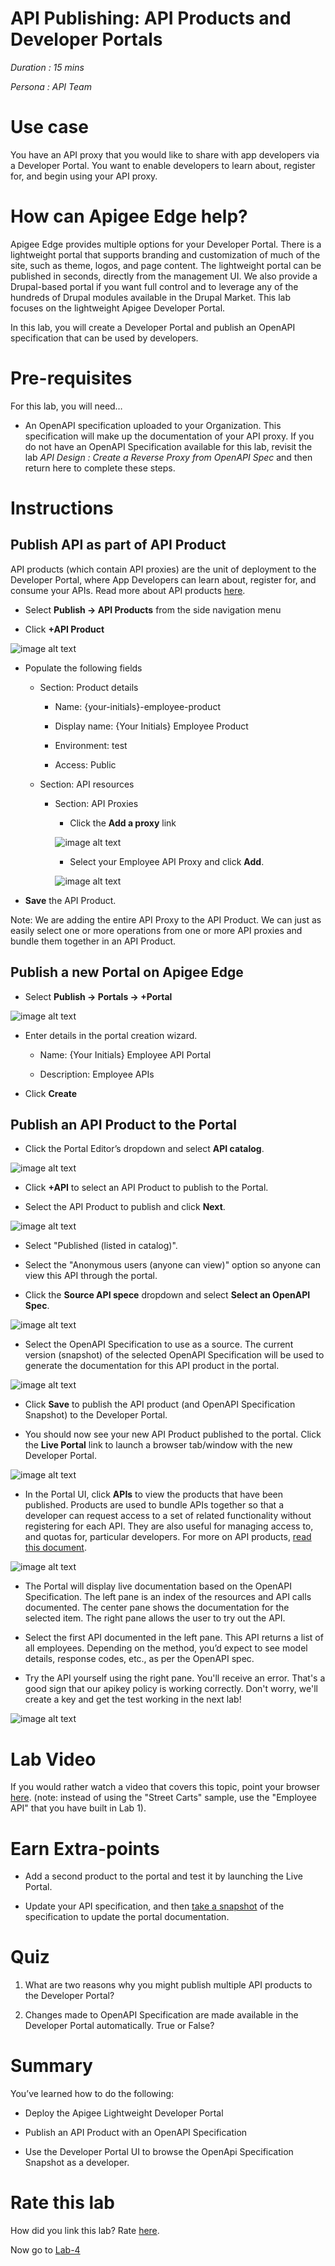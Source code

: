 # API Publishing: API Products and Developer Portals

*Duration : 15 mins*

*Persona : API Team*

# Use case

You have an API proxy that you would like to share with app developers via a Developer Portal.  You want to enable developers to learn about, register for, and begin using your API proxy.

# How can Apigee Edge help?

Apigee Edge provides multiple options for your Developer Portal.  There is a lightweight portal that supports branding and customization of much of the site, such as theme, logos, and page content.  The lightweight portal can be published in seconds, directly from the management UI.  We also provide a Drupal-based portal if you want full control and to leverage any of the hundreds of Drupal modules available in the Drupal Market.  This lab focuses on the lightweight Apigee Developer Portal.

In this lab, you will create a Developer Portal and publish an OpenAPI specification that can be used by developers.

# Pre-requisites

For this lab, you will need…

* An OpenAPI specification uploaded to your Organization.  This specification will make up the documentation of your API proxy.  If you do not have an OpenAPI Specification available for this lab, revisit the lab *API Design : Create a Reverse Proxy from OpenAPI Spec* and then return here to complete these steps.

# Instructions

## Publish API as part of API Product

API products (which contain API proxies) are the unit of deployment to the Developer Portal, where App Developers can learn about, register for, and consume your APIs.  Read more about API products [here](https://docs.apigee.com/api-platform/publish/what-api-product).

* Select **Publish → API Products** from the side navigation menu

* Click  **+API Product**

![image alt text](./media/image_0.png)

* Populate the following fields

    * Section: Product details

        * Name: {your-initials}-employee-product
        
        * Display name: {Your Initials} Employee Product

        * Environment: test

        * Access: Public

    * Section: API resources

        * Section: API Proxies

            * Click the **Add a proxy** link

            ![image alt text](./media/product.png)

            * Select your Employee API Proxy and click **Add**.

            ![image alt text](./media/product-proxy.png)

* **Save** the API Product.

Note: We are adding the entire API Proxy to the API Product.  We can just as easily select one or more operations from one or more API proxies and bundle them together in an API Product.

## Publish a new Portal on Apigee Edge

* Select **Publish → Portals → +Portal**

![image alt text](./media/image_3.png)

* Enter details in the portal creation wizard. 

  * Name: {Your Initials} Employee API Portal

  * Description: Employee APIs

* Click **Create**



## Publish an API Product to the Portal

* Click the Portal Editor’s dropdown and select **API catalog**.

![image alt text](./media/image_5.png)

* Click **+API** to select an API Product to publish to the Portal.

* Select the API Product to publish and click **Next**.

![image alt text](./media/image_6.png)

* Select "Published (listed in catalog)". 

* Select the "Anonymous users (anyone can view)" option so anyone can view this API through the portal. 

* Click the **Source API spece** dropdown and select **Select an OpenAPI Spec**.

![image alt text](./media/image_9.png)

* Select the OpenAPI Specification to use as a source. The current version (snapshot) of the selected OpenAPI Specification will be used to generate the documentation for this API product in the portal.

![image alt text](./media/image_8.png)


* Click **Save** to publish the API product (and OpenAPI Specification Snapshot) to the Developer Portal.
 
* You should now see your new API Product published to the portal. Click the **Live Portal** link to launch a browser tab/window with the new Developer Portal.

![image alt text](./media/image_10.png)

* In the Portal UI, click **APIs** to view the products that have been published. Products are used to bundle APIs together so that a developer can request access to a set of related functionality without registering for each API.  They are also useful for managing access to, and quotas for, particular developers.  For more on API products, [read this document](https://docs.apigee.com/api-platform/publish/what-api-product).

![image alt text](./media/image_11.png)

* The Portal will display live documentation based on the OpenAPI Specification. The left pane is an index of the resources and API calls documented. The center pane shows the documentation for the selected item. The right pane allows the user to try out the API. 

* Select the first API documented in the left pane. This API returns a list of all employees. Depending on the method, you’d expect to see model details, response codes, etc., as per the OpenAPI spec.

* Try the API yourself using the right pane. You'll receive an error. That's a good sign that our apikey policy is working correctly. Don't worry, we'll create a key and get the test working in the next lab!

![image alt text](./media/image_12.png)

# Lab Video

If you would rather watch a video that covers this topic, point your browser [here](https://youtu.be/_gDpzDJPNQg). (note: instead of using the "Street Carts" sample, use the "Employee API" that you have built in Lab 1).

# Earn Extra-points

* Add a second product to the portal and test it by launching the Live Portal.

* Update your API specification, and then [take a snapshot](https://docs-new.apigee.com/publish-apis#take-snapshot) of the specification to update the portal documentation. 

# Quiz

1. What are two reasons why you might publish multiple API products to the Developer Portal?

2. Changes made to OpenAPI Specification are made available in the Developer Portal automatically.  True or False?

# Summary

You’ve learned how to do the following:

* Deploy the Apigee Lightweight Developer Portal

* Publish an API Product with an OpenAPI Specification

* Use the Developer Portal UI to browse the OpenApi Specification Snapshot as a developer.

# Rate this lab

How did you link this lab? Rate [here](https://goo.gl/forms/j33WG2U0NFf02QHi1).

Now go to [Lab-4](../Lab%204%20API%20Consumption%20-%20Developers%20and%20Apps)
